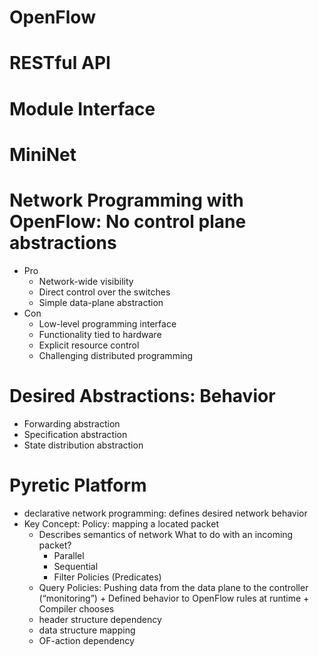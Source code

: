 
# OpenFlow
   # RESTful API
   # Module Interface 

# MiniNet

# Network Programming with OpenFlow: No control plane abstractions
- Pro
    - Network-wide visibility
    - Direct control over the switches
    - Simple data-plane abstraction
- Con
    - Low-level programming interface
    - Functionality tied to hardware
    - Explicit resource control
    - Challenging distributed programming
    
 # Desired Abstractions: Behavior
   - Forwarding abstraction
   - Specification abstraction
   - State distribution abstraction
 
 # Pyretic Platform
   - declarative network programming: defines desired network behavior
   - Key Concept: Policy: mapping a located packet
        + Describes semantics of network What to do with an incoming packet?
            + Parallel
            + Sequential
            + Filter Policies (Predicates)
        + Query Policies: Pushing data from the data plane to the controller (“monitoring”)
    + Defined behavior to OpenFlow rules at runtime
    + Compiler chooses
        + header structure dependency
        + data structure mapping
        + OF-action dependency
        